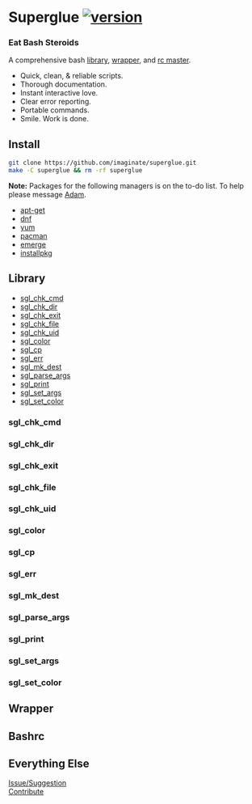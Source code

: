 # Superglue [![version](https://img.shields.io/badge/version-0.1.0--alpha-yellow.svg?style=flat)](http://superglue.tech)

### Eat Bash Steroids

A comprehensive bash [library](#library), [wrapper](#wrapper), and [rc master](#bashrc).
- Quick, clean, & reliable scripts.
- Thorough documentation.
- Instant interactive love.
- Clear error reporting.
- Portable commands.
- Smile. Work is done.


## Install

```sh
git clone https://github.com/imaginate/superglue.git
make -C superglue && rm -rf superglue
```

**Note:** Packages for the following managers is on the to-do list. To help please message [Adam](adam@imaginate.life).

- [apt-get](https://wiki.debian.org/Apt)
- [dnf](https://fedoraproject.org/wiki/Dnf)
- [yum](https://access.redhat.com/documentation/en-US/Red_Hat_Enterprise_Linux/7/html/System_Administrators_Guide/ch-yum.html)
- [pacman](https://wiki.archlinux.org/index.php/pacman)
- [emerge](https://wiki.gentoo.org/wiki/Portage)
- [installpkg](http://www.slackware.com/config/packages.php)


## Library
- [sgl_chk_cmd](#sgl_chk_cmd)
- [sgl_chk_dir](#sgl_chk_dir)
- [sgl_chk_exit](#sgl_chk_exit)
- [sgl_chk_file](#sgl_chk_file)
- [sgl_chk_uid](#sgl_chk_uid)
- [sgl_color](#sgl_color)
- [sgl_cp](#sgl_cp)
- [sgl_err](#sgl_err)
- [sgl_mk_dest](#sgl_mk_dest)
- [sgl_parse_args](#sgl_parse_args)
- [sgl_print](#sgl_print)
- [sgl_set_args](#sgl_set_args)
- [sgl_set_color](#sgl_set_color)

### sgl_chk_cmd

### sgl_chk_dir

### sgl_chk_exit

### sgl_chk_file

### sgl_chk_uid

### sgl_color

### sgl_cp

### sgl_err

### sgl_mk_dest

### sgl_parse_args

### sgl_print

### sgl_set_args

### sgl_set_color


## Wrapper

## Bashrc

## Everything Else
[Issue/Suggestion](https://github.com/imaginate/superglue/issues)<br>
[Contribute](adam@imaginate.life)
